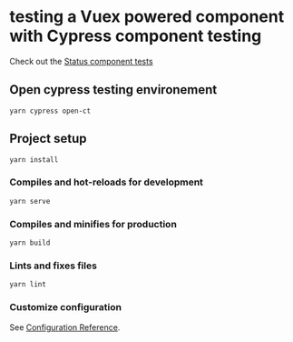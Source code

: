 # testing a Vuex powered component with Cypress component testing

Check out the [Status component tests](src/components/Status.spec.js)

## Open cypress testing environement
```
yarn cypress open-ct
```

## Project setup
```
yarn install
```

### Compiles and hot-reloads for development
```
yarn serve
```

### Compiles and minifies for production
```
yarn build
```

### Lints and fixes files
```
yarn lint
```

### Customize configuration
See [Configuration Reference](https://cli.vuejs.org/config/).
